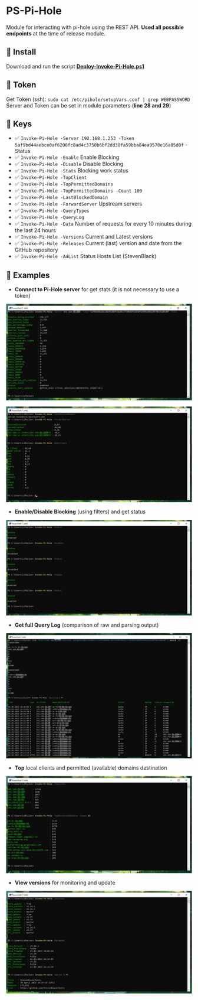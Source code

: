 # PS-Pi-Hole
Module for interacting with pi-hole using the REST API. **Used all possible endpoints** at the time of release module.

## 🚀 Install
Download and run the script **[Deploy-Invoke-Pi-Hole.ps1](https://github.com/Lifailon/PS-Pi-Hole/blob/rsa/Deploy-Invoke-Pi-Hole.ps1)**

## 🔐 Token
Get Token (ssh): `sudo cat /etc/pihole/setupVars.conf | grep WEBPASSWORD` \
Server and Token can be set in module parameters (**line 28 and 29**)

## 🔑 Keys
- ✅ `Invoke-Pi-Hole -Server 192.168.1.253 -Token 5af9bd44aebce0af6206fc8ad4c3750b6bf2dd38fa59bba84ea9570e16a05d0f` -Status
- ✅ `Invoke-Pi-Hole -Enable` Enable Blocking
- ✅ `Invoke-Pi-Hole -Disable` Disable Blocking
- ✅ `Invoke-Pi-Hole -Stats` Blocking work status
- ✅ `Invoke-Pi-Hole -TopClient`
- ✅ `Invoke-Pi-Hole -TopPermittedDomains`
- ✅ `Invoke-Pi-Hole -TopPermittedDomains -Count 100`
- ✅ `Invoke-Pi-Hole -LastBlockedDomain`
- ✅ `Invoke-Pi-Hole -ForwardServer` Upstream servers
- ✅ `Invoke-Pi-Hole -QueryTypes`
- ✅ `Invoke-Pi-Hole -QueryLog`
- ✅ `Invoke-Pi-Hole -Data` Number of requests for every 10 minutes during the last 24 hours
- ✅ `Invoke-Pi-Hole -Versions` Current and Latest versions
- ✅ `Invoke-Pi-Hole -Releases` Current (last) version and date from the GitHub repository
- ✅ `Invoke-Pi-Hole -AdList` Status Hosts List (StevenBlack)

## 🎉 Examples
- **Connect to Pi-Hole server** for get stats (it is not necessary to use a token)

![Image alt](https://github.com/Lifailon/PS-Pi-Hole/blob/rsa/Screen/Invoke-Pi-Hole-Stats.jpg)

![Image alt](https://github.com/Lifailon/PS-Pi-Hole/blob/rsa/Screen/Invoke-Pi-Hole-Statistics.jpg)

- **Enable/Disable Blocking** (using filters) and get status

![Image alt](https://github.com/Lifailon/PS-Pi-Hole/blob/rsa/Screen/Invoke-Pi-Hole-Status.jpg)

- **Get full Query Log** (comparison of raw and parsing output)

![Image alt](https://github.com/Lifailon/PS-Pi-Hole/blob/rsa/Screen/Invoke-Pi-Hole-QueryLog.jpg)

- **Top** local clients and permitted (available) domains destination

![Image alt](https://github.com/Lifailon/PS-Pi-Hole/blob/rsa/Screen/Invoke-Pi-Hole-Top.jpg)

- **View versions** for monitoring and update

![Image alt](https://github.com/Lifailon/PS-Pi-Hole/blob/rsa/Screen/Invoke-Pi-Hole-Versions.jpg)
